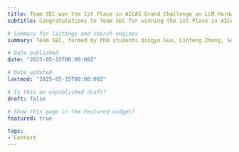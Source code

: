 ```yaml
---
title: Team SEC won the 1st Place in AICAS Grand Challenge on LLM Hardware System Design
subtitle: Congratulations to Team SEC for winning the 1st Place in AICAS Grand Challenge on LLM System Design.

# Summary for listings and search engines
summary: Team SEC, formed by PhD students Qingyu Guo, Linfeng Zhong, Songqiang Xu, and Renjie Wei has won the 1st Place in AICAS Grand Challenge on LLM System Design. Prof. Yu Wang and I serve as the supervisor for the team. In the contest, Team SEC successfully deploys a Qwen-0.5B LLM on a lightweight KV260 FPGA and achieves 35 tokens/s decoding throughput, 4 times higher than the second place.

# Date published
date: "2025-05-15T00:00:00Z"

# Date updated
lastmod: "2025-05-15T00:00:00Z"

# Is this an unpublished draft?
draft: false

# Show this page in the Featured widget?
featured: true

tags:
- Contest
---
```

